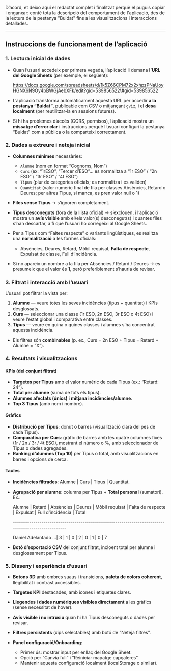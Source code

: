 D’acord, et deixo aquí el redactat complet i finalitzat perquè el puguis copiar i enganxar: conté tota la descripció del comportament de l'aplicació, des de la lectura de la pestanya "Buidat" fins a les visualitzacions i interaccions detallades.

---

## Instruccions de funcionament de l’aplicació

### 1\. Lectura inicial de dades

* Quan l’usuari accedeix per primera vegada, l’aplicació li demana **l’URL del Google Sheets** (per exemple, el següent):  
    
  https://docs.google.com/spreadsheets/d/1k5Z66CPM72x2xhpzPNaUoyHGNX6N9Oy4bBWGjAebXFk/edit?gid=539856522\#gid=539856522  
    
* L’aplicació transforma automàticament aquesta URL per accedir **a la pestanya “Buidat”**, publicable com CSV o mitjançant `gviz`, i el **desa localment** (per reutilitzar-la en sessions futures).  
    
* Si hi ha problemes d’accés (CORS, permisos), l’aplicació mostra un **missatge d’error clar** i instruccions perquè l’usuari configuri la pestanya “Buidat” com a pública o la comparteixi correctament.

### 2\. Dades a extreure i neteja inicial

* **Columnes mínimes** necessàries:  
    
  * `Alumne` (nom en format “Cognoms, Nom”)  
  * `Curs` (ex: “1rESO”, “Tercer d’ESO”… es normalitza a “1r ESO” / “2n ESO” / “3r ESO” / “4t ESO”)  
  * `Tipus` (plur de categories oficials; es normalitza i es validen)  
  * `Quantitat` (valor numèric final de fila per classes Absències, Retard o Deures; per altres Tipus, si manca, es pren valor null o 1\)


* **Files sense Tipus** → s’ignoren completament.  
    
* **Tipus desconeguts** (fora de la llista oficial) → s’exclouen, i l’aplicació mostra un **avís visible** amb el/els valor(s) desconegut(s) i quantes files s’han descartar, a fi que l’usuari ho corregeixi al Google Sheets.  
    
* Per a Tipus com “Faltes respecte” o variants lingüístiques, es realitza una **normalització** a les formes oficials:  
    
  * Absències, Deures, Retard, Mòbil requisat, **Falta de respecte**, Expulsat de classe, Full d’incidència.


* Si no apareix un nombre a la fila per Absències / Retard / Deures → es presumeix que el valor és **1**, però preferiblement s’hauria de revisar.

### 3\. Filtrat i interacció amb l’usuari

L’usuari pot filtrar la vista per:

1. **Alumne** — veure totes les seves incidències (tipus \+ quantitat) i KPIs desglossats.  
2. **Curs** — seleccionar una classe (1r ESO, 2n ESO, 3r ESO o 4t ESO) i veure l’estat global i comparativa entre classes.  
3. **Tipus** — veure en quina o quines classes i alumnes s’ha concentrat aquesta incidència.  
* Els filtres són **combinables** (p. ex., Curs \= 2n ESO \+ Tipus \= Retard \+ Alumne \= “X”).

### 4\. Resultats i visualitzacions

#### KPIs (del conjunt filtrat)

* **Targetes per Tipus** amb el valor numèric de cada Tipus (ex.: “Retard: 24”).  
* **Total per alumne** (suma de tots els tipus).  
* **Alumnes afectats (únics)** i **mitjana incidències/alumne**.  
* **Top 3 Tipus** (amb nom i nombre).

#### Gràfics

* **Distribució per Tipus**: donut o barres (visualització clara del pes de cada Tipus).  
* **Comparativa per Curs**: gràfic de barres amb les quatre columnes fixes (1r / 2n / 3r / 4t ESO), mostrant el número o %, amb seleccionador de Tipus o dades agregades.  
* **Ranking d’alumnes (Top 10\)** per Tipus o total, amb visualitzacions en barres i opcions de cerca.

#### Taules

* **Incidències filtrades**: Alumne | Curs | Tipus | Quantitat.  
    
* **Agrupació per alumne**: columns per Tipus \+ **Total personal** (sumatori). Ex.:  
    
  Alumne               | Retard | Absències | Deures | Mòbil requisat | Falta de respecte | Expulsat | Full d’incidència | Total  
    
  \----------------------------------------------------------------------------------------------------  
    
  Daniel Adelantado ...| 3      | 1         | 0      | 2              | 0                 | 1        | 0                 | 7  
    
* **Botó d’exportació CSV** del conjunt filtrat, incloent total per alumne i desglossament per Tipus.

### 5\. Disseny i experiència d’usuari

* **Botons 3D** amb ombres suaus i transicions, **paleta de colors coherent**, llegibilitat i contrast accessibles.  
    
* **Targetes KPI** destacades, amb icones i etiquetes clares.  
    
* **Llegendes i dades numèriques visibles directament** a les gràfics (sense necessitat de hover).  
    
* **Avís visible i no intrusiu** quan hi ha Tipus desconeguts o dades per revisar.  
    
* **Filtres persistents** (xips selectables) amb botó de “Neteja filtres”.  
    
* **Panel configuració/Onboarding**:  
    
  * Primer ús: mostrar input per enllaç del Google Sheet.  
  * Opció per “Canvia full” i “Reiniciar mapatge capçaleres”.  
  * Mantenir aquesta configuració localment (localStorage o similar).

